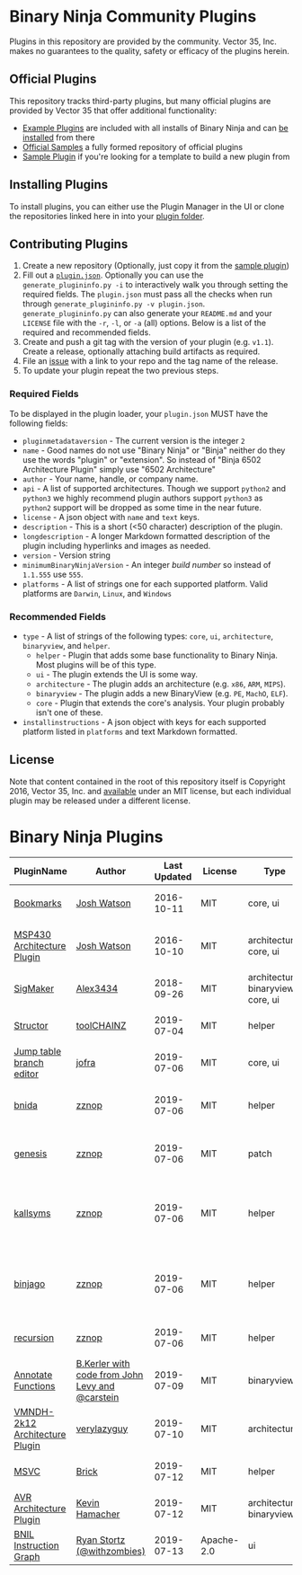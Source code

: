 # Binary Ninja Community Plugins

Plugins in this repository are provided by the community. Vector 35, Inc. makes no guarantees to the quality, safety or efficacy of the plugins herein.

## Official Plugins

This repository tracks third-party plugins, but many official plugins are provided by Vector 35 that offer additional functionality:

 - [Example Plugins](https://github.com/Vector35/binaryninja-api/tree/dev/python/examples) are included with all installs of Binary Ninja and can [be installed](https://github.com/Vector35/binaryninja-api/tree/dev/python/examples#loading-plugins) from there
 - [Official Samples](https://github.com/Vector35/official-plugins) a fully formed repository of official plugins
 - [Sample Plugin](https://github.com/Vector35/sample_plugin) if you're looking for a template to build a new plugin from

## Installing Plugins

To install plugins, you can either use the Plugin Manager in the UI or clone the repositories linked here in into your [plugin folder](https://github.com/Vector35/binaryninja-api/tree/dev/python/examples#loading-plugins).

## Contributing Plugins

 1. Create a new repository (Optionally, just copy it from the [sample plugin](https://github.com/Vector35/sample_plugin))
 1. Fill out a [`plugin.json`](https://github.com/Vector35/sample_plugin/blob/master/plugin.json). Optionally you can use the `generate_plugininfo.py -i` to interactively walk you through setting the required fields. The `plugin.json` must pass all the checks when run through `generate_plugininfo.py -v plugin.json`. `generate_plugininfo.py` can also generate your `README.md` and your `LICENSE` file with the `-r`, `-l`, or `-a` (all) options. Below is a list of the required and recommended fields.
 1. Create and push a git tag with the version of your plugin (e.g. `v1.1`). Create a release, optionally attaching build artifacts as required.
 1. File an [issue](https://github.com/Vector35/community-plugins/issues) with a link to your repo and the tag name of the release.
 1. To update your plugin repeat the two previous steps.

### Required Fields

To be displayed in the plugin loader, your `plugin.json` MUST have the following fields:

 - `pluginmetadataversion` - The current version is the integer `2`
 - `name` - Good names do not use "Binary Ninja" or "Binja" neither do they use the words "plugin" or "extension". So instead of "Binja 6502 Architecture Plugin" simply use "6502 Architecture"
 - `author` - Your name, handle, or company name.
 - `api` - A list of supported architectures. Though we support `python2` and `python3` we highly recommend plugin authors support `python3` as `python2` support will be dropped as some time in the near future.
 - `license` - A json object with `name` and `text` keys.
 - `description` - This is a short (<50 character) description of the plugin.
 - `longdescription` - A longer Markdown formatted description of the plugin including hyperlinks and images as needed.
 - `version` - Version string
 - `minimumBinaryNinjaVersion` - An integer _build number_ so instead of `1.1.555` use `555`.
 - `platforms` - A list of strings one for each supported platform. Valid platforms are `Darwin`, `Linux`, and `Windows`

### Recommended Fields

 - `type` - A list of strings of the following types: `core`, `ui`, `architecture`, `binaryview`, and `helper`.
   - `helper` - Plugin that adds some base functionality to Binary Ninja. Most plugins will be of this type.
   - `ui` - The plugin extends the UI is some way.
   - `architecture` - The plugin adds an architecture (e.g. `x86`, `ARM`, `MIPS`).
   - `binaryview` - The plugin adds a new BinaryView (e.g. `PE`, `MachO`, `ELF`).
   - `core` - Plugin that extends the core's analysis. Your plugin probably isn't one of these.
 - `installinstructions` - A json object with keys for each supported platform listed in `platforms` and text Markdown formatted.

## License

Note that content contained in the root of this repository itself is Copyright 2016, Vector 35, Inc. and [available](LICENSE) under an MIT license, but each individual plugin may be released under a different license.

# Binary Ninja Plugins

| PluginName | Author | Last Updated | License | Type | Description |
|------------|--------|--------------|---------|----------|-------------|
|[Bookmarks](https://github.com/joshwatson/binaryninja-bookmarks)|[Josh Watson](https://github.com/joshwatson)|2016-10-11|MIT|core, ui|A plugin that adds bookmarking functionality.|
|[MSP430 Architecture Plugin](https://github.com/joshwatson/binaryninja-msp430)|[Josh Watson](https://github.com/joshwatson)|2016-10-10|MIT|architecture, core, ui|A disassembler and lifter for the MSP430 architecture.|
|[SigMaker](https://github.com/Alex3434/Binja-SigMaker)|[Alex3434](https://github.com/Alex3434)|2018-09-26|MIT|architecture, binaryview, core, ui|Generate Signatures|
|[Structor](https://github.com/toolCHAINZ/structor)|[toolCHAINZ](https://github.com/toolCHAINZ)|2019-07-04|MIT|helper|A dead-simple automatic struct maker|
|[Jump table branch editor](https://github.com/Vasco-jofra/jump-table-branch-editor)|[jofra](https://github.com/Vasco-jofra)|2019-07-06|MIT|core, ui|A plugin that eases fixing jump table branches|
|[bnida](https://github.com/zznop/bnida)|[zznop](https://github.com/zznop)|2019-07-06|MIT|helper|BN and IDA plugins for sharing analysis data between platforms|
|[genesis](https://github.com/zznop/bn-genesis)|[zznop](https://github.com/zznop)|2019-07-06|MIT|patch|SEGA Megadrive/Genesis ROM Hacking Toolkit|
|[kallsyms](https://github.com/zznop/bn-kallsyms)|[zznop](https://github.com/zznop)|2019-07-06|MIT|helper|Parses output from /proc/kallsyms and applies symbols to the corresponding kernel BN database|
|[binjago](https://github.com/zznop/binjago)|[zznop](https://github.com/zznop)|2019-07-06|MIT|helper|x86 ROP gadget calculation, libc call annotations, and prologue signature searching|
|[recursion](https://github.com/zznop/bn-recursion)|[zznop](https://github.com/zznop)|2019-07-06|MIT|helper|Locate and annotate direct and indirect recursion|
|[Annotate Functions](https://github.com/bkerler/annotate)|[B.Kerler with code from John Levy and @carstein](https://github.com/bkerler)|2019-07-09|MIT|binaryview|A plugin that annotates function arguments.|
|[VMNDH-2k12 Architecture Plugin](https://github.com/verylazyguy/binaryninja-vmndh)|[verylazyguy](https://github.com/verylazyguy)|2019-07-10|MIT|architecture|A disassembler and lifter for the VMNDH-2k12 architecture.|
|[MSVC](https://github.com/0x1F9F1/binja-msvc)|[Brick](https://github.com/0x1F9F1)|2019-07-12|MIT|helper|Parses MSVC structures to improve analysis|
|[AVR Architecture Plugin](https://github.com/fluxchief/binaryninja_avr)|[Kevin Hamacher](https://github.com/fluxchief)|2019-07-12|MIT|architecture, binaryview|AVR architecture plugin + lifter.|
|[BNIL Instruction Graph](https://github.com/withzombies/bnil-graph)|[Ryan Stortz (@withzombies)](https://github.com/withzombies)|2019-07-13|Apache-2.0|ui|A plugin to graph BNIL instruction trees|
